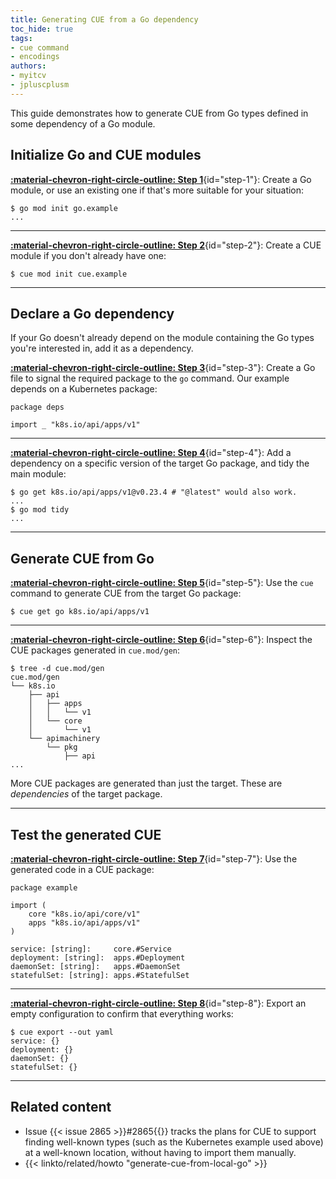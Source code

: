 ```yaml
---
title: Generating CUE from a Go dependency
toc_hide: true
tags:
- cue command
- encodings
authors:
- myitcv
- jpluscplusm
---
```


This guide demonstrates how to generate CUE from Go types defined in some
dependency of a Go module.

<!--more-->

## Initialize Go and CUE modules

[**:material-chevron-right-circle-outline: Step 1**](#step-1){id="step-1"}: Create a Go module, or use an existing one if that's more suitable for your situation:

```` { .text title="TERMINAL" data-copy="go mod init go.example" }
$ go mod init go.example
...
````

---


[**:material-chevron-right-circle-outline: Step 2**](#step-2){id="step-2"}: Create a CUE module if you don't already have one:

```` { .text title="TERMINAL" data-copy="cue mod init cue.example" }
$ cue mod init cue.example
````

---


## Declare a Go dependency

If your Go doesn't already depend on the module containing the Go types
you're interested in, add it as a dependency.

[**:material-chevron-right-circle-outline: Step 3**](#step-3){id="step-3"}: Create a Go file to signal the required package to the `go` command.
Our example depends on a Kubernetes package:

```` { .go title="deps.go" }
package deps

import _ "k8s.io/api/apps/v1"
````

---


[**:material-chevron-right-circle-outline: Step 4**](#step-4){id="step-4"}: Add a dependency on a specific version of the target Go package,
and tidy the main module:

```` { .text title="TERMINAL" data-copy="go get k8s.io/api/apps/v1@v0.23.4 # &#34;@latest&#34; would also work.&#10;go mod tidy" }
$ go get k8s.io/api/apps/v1@v0.23.4 # "@latest" would also work.
...
$ go mod tidy
...
````

---


## Generate CUE from Go

[**:material-chevron-right-circle-outline: Step 5**](#step-5){id="step-5"}: Use the `cue` command to generate CUE from the target Go package:

```` { .text title="TERMINAL" data-copy="cue get go k8s.io/api/apps/v1" }
$ cue get go k8s.io/api/apps/v1
````

---


[**:material-chevron-right-circle-outline: Step 6**](#step-6){id="step-6"}: Inspect the CUE packages generated in `cue.mod/gen`:

```` { .text title="TERMINAL" data-copy="tree -d cue.mod/gen" }
$ tree -d cue.mod/gen
cue.mod/gen
└── k8s.io
    ├── api
    │   ├── apps
    │   │   └── v1
    │   └── core
    │       └── v1
    └── apimachinery
        └── pkg
            ├── api
...
````

More CUE packages are generated than just the target.
These are *dependencies* of the target package.

---


## Test the generated CUE

[**:material-chevron-right-circle-outline: Step 7**](#step-7){id="step-7"}: Use the generated code in a CUE package:

```` { .cue title="example.cue" }
package example

import (
	core "k8s.io/api/core/v1"
	apps "k8s.io/api/apps/v1"
)

service: [string]:     core.#Service
deployment: [string]:  apps.#Deployment
daemonSet: [string]:   apps.#DaemonSet
statefulSet: [string]: apps.#StatefulSet
````

---


[**:material-chevron-right-circle-outline: Step 8**](#step-8){id="step-8"}: Export an empty configuration to confirm that everything works:

```` { .text title="TERMINAL" data-copy="cue export --out yaml" }
$ cue export --out yaml
service: {}
deployment: {}
daemonSet: {}
statefulSet: {}
````

---

## Related content

- Issue {{< issue 2865 >}}#2865{{</issue>}} tracks the plans for CUE to support
  finding well-known types (such as the Kubernetes example used above) at a
  well-known location, without having to import them manually.
- {{< linkto/related/howto "generate-cue-from-local-go" >}}
